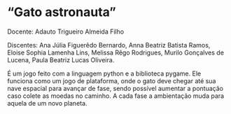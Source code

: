 # “Gato astronauta”

Docente: 
Adauto Trigueiro Almeida Filho

Discentes: 
Ana Júlia Figuerêdo Bernardo,
Anna Beatriz Batista Ramos, 
Eloise Sophia Lamenha Lins, 
Melissa Rêgo Rodrigues, 
Murilo Gonçalves de Lucena,
Paula Beatriz Lucas Oliveira.

É um jogo feito com a linguagem python e a biblioteca pygame. Ele funciona como um jogo de plataforma, onde o gato deve chegar até sua nave espacial para avançar de fase, sendo possível aumentar a pontuação caso colete as moedas no caminho. A cada fase a ambientação muda para aquela de um novo planeta.
